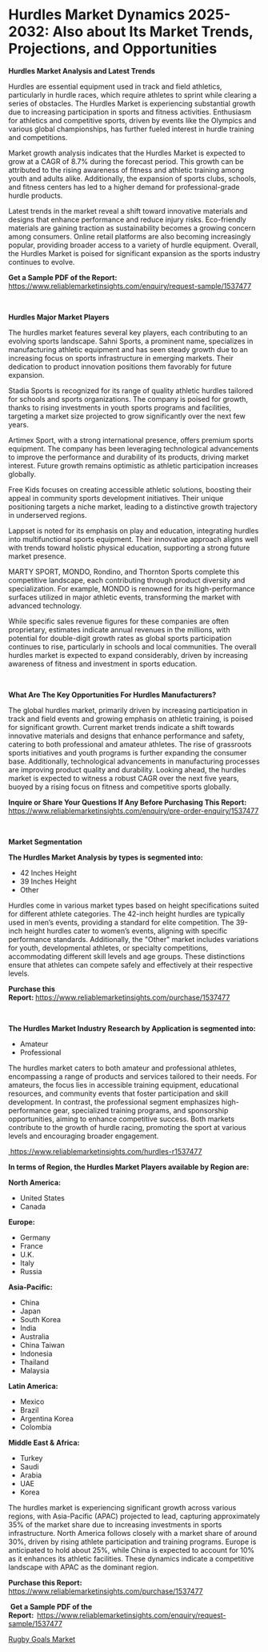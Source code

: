 <p><h1>Hurdles Market Dynamics 2025-2032: Also about Its Market Trends, Projections, and Opportunities</h1></p><p><strong>Hurdles Market Analysis and Latest Trends</strong></p>
<p><p>Hurdles are essential equipment used in track and field athletics, particularly in hurdle races, which require athletes to sprint while clearing a series of obstacles. The Hurdles Market is experiencing substantial growth due to increasing participation in sports and fitness activities. Enthusiasm for athletics and competitive sports, driven by events like the Olympics and various global championships, has further fueled interest in hurdle training and competitions.</p><p>Market growth analysis indicates that the Hurdles Market is expected to grow at a CAGR of 8.7% during the forecast period. This growth can be attributed to the rising awareness of fitness and athletic training among youth and adults alike. Additionally, the expansion of sports clubs, schools, and fitness centers has led to a higher demand for professional-grade hurdle products.</p><p>Latest trends in the market reveal a shift toward innovative materials and designs that enhance performance and reduce injury risks. Eco-friendly materials are gaining traction as sustainability becomes a growing concern among consumers. Online retail platforms are also becoming increasingly popular, providing broader access to a variety of hurdle equipment. Overall, the Hurdles Market is poised for significant expansion as the sports industry continues to evolve.</p></p>
<p><strong>Get a Sample PDF of the Report:&nbsp;</strong> <a href="https://www.reliablemarketinsights.com/enquiry/request-sample/1537477?utm_campaign=2248&utm_medium=2&utm_source=Github&utm_content=ia&utm_term=20022025&utm_id=hurdles">https://www.reliablemarketinsights.com/enquiry/request-sample/1537477</a></p>
<p>&nbsp;</p>
<p><strong>Hurdles Major Market Players</strong></p>
<p><p>The hurdles market features several key players, each contributing to an evolving sports landscape. Sahni Sports, a prominent name, specializes in manufacturing athletic equipment and has seen steady growth due to an increasing focus on sports infrastructure in emerging markets. Their dedication to product innovation positions them favorably for future expansion.</p><p>Stadia Sports is recognized for its range of quality athletic hurdles tailored for schools and sports organizations. The company is poised for growth, thanks to rising investments in youth sports programs and facilities, targeting a market size projected to grow significantly over the next few years.</p><p>Artimex Sport, with a strong international presence, offers premium sports equipment. The company has been leveraging technological advancements to improve the performance and durability of its products, driving market interest. Future growth remains optimistic as athletic participation increases globally.</p><p>Free Kids focuses on creating accessible athletic solutions, boosting their appeal in community sports development initiatives. Their unique positioning targets a niche market, leading to a distinctive growth trajectory in underserved regions.</p><p>Lappset is noted for its emphasis on play and education, integrating hurdles into multifunctional sports equipment. Their innovative approach aligns well with trends toward holistic physical education, supporting a strong future market presence.</p><p>MARTY SPORT, MONDO, Rondino, and Thornton Sports complete this competitive landscape, each contributing through product diversity and specialization. For example, MONDO is renowned for its high-performance surfaces utilized in major athletic events, transforming the market with advanced technology.</p><p>While specific sales revenue figures for these companies are often proprietary, estimates indicate annual revenues in the millions, with potential for double-digit growth rates as global sports participation continues to rise, particularly in schools and local communities. The overall hurdles market is expected to expand considerably, driven by increasing awareness of fitness and investment in sports education.</p></p>
<p>&nbsp;</p>
<p><strong>What Are The Key Opportunities For Hurdles Manufacturers?</strong></p>
<p><p>The global hurdles market, primarily driven by increasing participation in track and field events and growing emphasis on athletic training, is poised for significant growth. Current market trends indicate a shift towards innovative materials and designs that enhance performance and safety, catering to both professional and amateur athletes. The rise of grassroots sports initiatives and youth programs is further expanding the consumer base. Additionally, technological advancements in manufacturing processes are improving product quality and durability. Looking ahead, the hurdles market is expected to witness a robust CAGR over the next five years, buoyed by a rising focus on fitness and competitive sports globally.</p></p>
<p><strong>Inquire or Share Your Questions If Any Before Purchasing This Report:</strong> <a href="https://www.reliablemarketinsights.com/enquiry/pre-order-enquiry/1537477?utm_campaign=2248&utm_medium=2&utm_source=Github&utm_content=ia&utm_term=20022025&utm_id=hurdles">https://www.reliablemarketinsights.com/enquiry/pre-order-enquiry/1537477</a></p>
<p>&nbsp;</p>
<p><strong>Market Segmentation</strong></p>
<p><strong>The Hurdles Market Analysis by types is segmented into:</strong></p>
<p><ul><li>42 Inches Height</li><li>39 Inches Height</li><li>Other</li></ul></p>
<p><p>Hurdles come in various market types based on height specifications suited for different athlete categories. The 42-inch height hurdles are typically used in men’s events, providing a standard for elite competition. The 39-inch height hurdles cater to women’s events, aligning with specific performance standards. Additionally, the "Other" market includes variations for youth, developmental athletes, or specialty competitions, accommodating different skill levels and age groups. These distinctions ensure that athletes can compete safely and effectively at their respective levels.</p></p>
<p><strong>Purchase this Report:&nbsp;</strong><a href="https://www.reliablemarketinsights.com/purchase/1537477?utm_campaign=2248&utm_medium=2&utm_source=Github&utm_content=ia&utm_term=20022025&utm_id=hurdles">https://www.reliablemarketinsights.com/purchase/1537477</a></p>
<p>&nbsp;</p>
<p><strong>The Hurdles Market Industry Research by Application is segmented into:</strong></p>
<p><ul><li>Amateur</li><li>Professional</li></ul></p>
<p><p>The hurdles market caters to both amateur and professional athletes, encompassing a range of products and services tailored to their needs. For amateurs, the focus lies in accessible training equipment, educational resources, and community events that foster participation and skill development. In contrast, the professional segment emphasizes high-performance gear, specialized training programs, and sponsorship opportunities, aiming to enhance competitive success. Both markets contribute to the growth of hurdle racing, promoting the sport at various levels and encouraging broader engagement.</p></p>
<p><a href="https://www.reliablemarketinsights.com/hurdles-r1537477?utm_campaign=2248&utm_medium=2&utm_source=Github&utm_content=ia&utm_term=20022025&utm_id=hurdles">&nbsp;https://www.reliablemarketinsights.com/hurdles-r1537477</a></p>
<p><strong>In terms of Region, the Hurdles Market Players available by Region are:</strong></p>
<p>
    <p> <strong> North America: </strong>
        <ul>
            <li>United States</li>
            <li>Canada</li>
        </ul>
        </p> 
    <p> <strong> Europe: </strong>
        <ul>
            <li>Germany</li>
            <li>France</li>
            <li>U.K.</li>
            <li>Italy</li>
            <li>Russia</li>
        </ul>
        </p> 
    <p> <strong> Asia-Pacific: </strong>
        <ul>
            <li>China</li>
            <li>Japan</li>
            <li>South Korea</li>
            <li>India</li>
            <li>Australia</li>
            <li>China Taiwan</li>
            <li>Indonesia</li>
            <li>Thailand</li>
            <li>Malaysia</li>
        </ul>
        </p> 
    <p> <strong> Latin America: </strong>
        <ul>
            <li>Mexico</li>
            <li>Brazil</li>
            <li>Argentina Korea</li>
            <li>Colombia</li>
        </ul>
        </p> 
    <p> <strong> Middle East & Africa: </strong>
        <ul>
            <li>Turkey</li>
            <li>Saudi</li>
            <li>Arabia</li>
            <li>UAE</li>
            <li>Korea</li>
        </ul>
    </p>
    </p>
<p><p>The hurdles market is experiencing significant growth across various regions, with Asia-Pacific (APAC) projected to lead, capturing approximately 35% of the market share due to increasing investments in sports infrastructure. North America follows closely with a market share of around 30%, driven by rising athlete participation and training programs. Europe is anticipated to hold about 25%, while China is expected to account for 10% as it enhances its athletic facilities. These dynamics indicate a competitive landscape with APAC as the dominant region.</p></p>
<p><strong>Purchase this Report: </strong><a href="https://www.reliablemarketinsights.com/purchase/1537477?utm_campaign=2248&utm_medium=2&utm_source=Github&utm_content=ia&utm_term=20022025&utm_id=hurdles">https://www.reliablemarketinsights.com/purchase/1537477</a></p>
<p>&nbsp;<strong>Get a Sample PDF of the Report:&nbsp;&nbsp;</strong><a href="https://www.reliablemarketinsights.com/enquiry/request-sample/1537477?utm_campaign=2248&utm_medium=2&utm_source=Github&utm_content=ia&utm_term=20022025&utm_id=hurdles">https://www.reliablemarketinsights.com/enquiry/request-sample/1537477</a></p>
<p><strong></strong></p>
<p><p><a href="https://github.com/rodinayygacklezi/Market-Research-Report-List-1/blob/main/rugby-goals-market.md?utm_campaign=2248&utm_medium=2&utm_source=Github&utm_content=ia&utm_term=20022025&utm_id=hurdles">Rugby Goals Market</a></p></p>